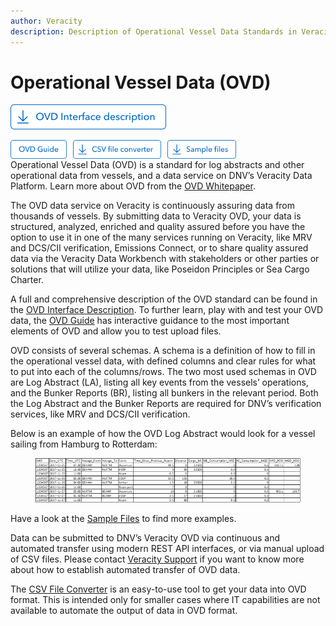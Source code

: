 ```yaml
---
author: Veracity
description: Description of Operational Vessel Data Standards in Veracity
---
```


# Operational Vessel Data (OVD)

[<img src="assets/Btn-InterfaceDescription.png" alt="assets/Btn-InterfaceDescription" height="40">](https://veracitycdnprod.blob.core.windows.net/digisales/myservices/cdn/content/marketplace/docs/OVD%203.2%20interface%20description.xlsx)

<a href="https://ovdguide.veracityapp.com" target="_blank">
  <img src="assets/Btn-OVDGuide.png" align="left" style="float:left; padding-right:10px" alt="assets/Btn-OVDGuide" height="30">
</a>

[<img src="assets/Btn-CSVfileConverter.png" align="left" style="float:left; padding-right:10px" alt="assets/Btn-CSVfileConverter" height="30">](https://view.officeapps.live.com/op/view.aspx?src=https%3A%2F%2Fraw.githubusercontent.com%2Fveracity%2Fveracity-documentation%2Fmaster%2Fsections%2Fdatastandards%2Fassets%2FCSVfileconverterv1.83.xlsm&wdOrigin=BROWSELINK)

[<img src="assets/Btn-Samples.png" style="float:left; padding-right:10px" alt="assets/Btn-Samples" height="30">](https://veracitycdnprod.blob.core.windows.net/digisales/myservices/cdn/content/marketplace/docs/OVD%20sample%20files.zip)

<br>

Operational Vessel Data (OVD) is a standard for log abstracts and other operational data from vessels, and a data service on DNV’s Veracity Data Platform. Learn more about OVD from the [OVD Whitepaper](https://www.veracity.com/ovd-whitepaper).

The OVD data service on Veracity is continuously assuring data from thousands of vessels. By submitting data to Veracity OVD, your data is structured, analyzed, enriched and quality assured before you have the option to use it in one of the many services running on Veracity, like MRV and DCS/CII verification, Emissions Connect, or to share quality assured data via the Veracity Data Workbench with stakeholders or other parties or solutions that will utilize your data, like Poseidon Principles or Sea Cargo Charter. 

A full and comprehensive description of the OVD standard can be found in the [OVD Interface Description](https://veracitycdnprod.blob.core.windows.net/digisales/myservices/cdn/content/marketplace/docs/OVD%203.2%20interface%20description.xlsx). To further learn, play with and test your OVD data, the [OVD Guide](https://ovdguide.veracityapp.com) has interactive guidance to the most important elements of OVD and allow you to test upload files. 

OVD consists of several schemas. A schema is a definition of how to fill in the operational vessel data, with defined columns and clear rules for what to put into each of the columns/rows. The two most used schemas in OVD are Log Abstract (LA), listing all key events from the vessels’ operations, and the Bunker Reports (BR), listing all bunkers in the relevant period. Both the Log Abstract and the Bunker Reports are required for DNV’s verification services, like MRV and DCS/CII verification. 

Below is an example of how the OVD Log Abstract would look for a vessel sailing from Hamburg to Rotterdam: 

<figure>
    <img src="assets/data-table.png"/>
</figure>

Have a look at the [Sample Files](https://veracitycdnprod.blob.core.windows.net/digisales/myservices/cdn/content/marketplace/docs/OVD%20sample%20files.zip) to find more examples. 

Data can be submitted to DNV’s Veracity OVD via continuous and automated transfer using modern REST API interfaces, or via manual upload of CSV files. Please contact [Veracity Support](mailto:support@veracity.com) if you want to know more about how to establish automated transfer of OVD data. 

The [CSV File Converter]((https://view.officeapps.live.com/op/view.aspx?src=https%3A%2F%2Fraw.githubusercontent.com%2Fveracity%2Fveracity-documentation%2Fmaster%2Fsections%2Fdatastandards%2Fassets%2FCSVfileconverterv1.83.xlsm&wdOrigin=BROWSELINK)) is an easy-to-use tool to get your data into OVD format. This is intended only for smaller cases where IT capabilities are not available to automate the output of data in OVD format. 
